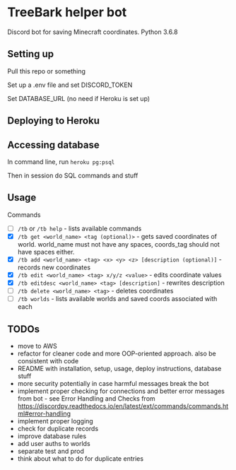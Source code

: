 # TreeBark helper bot

Discord bot for saving Minecraft coordinates. Python 3.6.8

## Setting up

Pull this repo or something

Set up a .env file and set DISCORD_TOKEN

Set DATABASE_URL (no need if Heroku is set up)

## Deploying to Heroku

## Accessing database

In command line, run `heroku pg:psql`

Then in session do SQL commands and stuff

## Usage

Commands
- [ ] `/tb` or `/tb help` - lists available commands
- [x] `/tb get <world_name> <tag (optional)>` - gets saved coordinates of world. world_name must not have any spaces, coords_tag should not have spaces either.
- [x] `/tb add <world_name> <tag> <x> <y> <z> [description (optional)]` - records new coordinates
- [x] `/tb edit <world_name> <tag> x/y/z <value>` - edits coordinate values
- [x] `/tb editdesc <world_name> <tag> [description]` - rewrites description
- [ ] `/tb delete <world_name> <tag>` - deletes coordinates
- [ ] `/tb worlds` - lists available worlds and saved coords associated with each

## TODOs

- move to AWS
- refactor for cleaner code and more OOP-oriented approach. also be consistent with code
- README with installation, setup, usage, deploy instructions, database stuff
- more security potentially in case harmful messages break the bot
- implement proper checking for connections and better error messages from bot - see Error Handling and Checks from https://discordpy.readthedocs.io/en/latest/ext/commands/commands.html#error-handling
- implement proper logging
- check for duplicate records
- improve database rules
- add user auths to worlds
- separate test and prod
- think about what to do for duplicate entries
